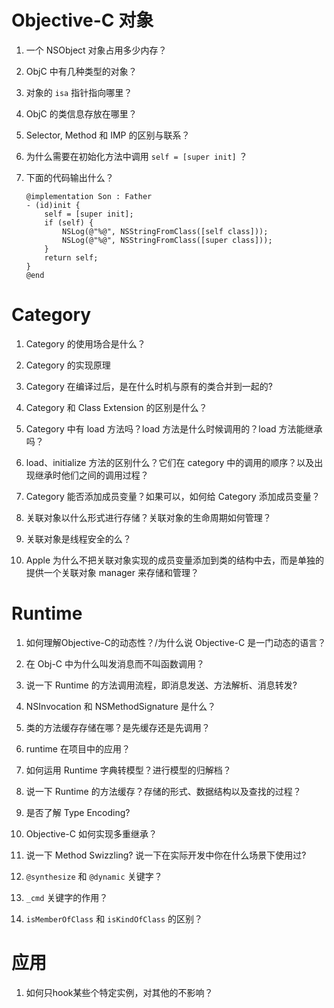 # Objective-C 对象

1. 一个 NSObject 对象占用多少内存？

2. ObjC 中有几种类型的对象？

3. 对象的 `isa` 指针指向哪里？

4. ObjC 的类信息存放在哪里？

5. Selector, Method 和 IMP 的区别与联系？

6. 为什么需要在初始化方法中调用 `self = [super init]` ？

7. 下面的代码输出什么？

	```objc
	@implementation Son : Father
	- (id)init {
		self = [super init];
		if (self) {
			NSLog(@"%@", NSStringFromClass([self class]));
			NSLog(@"%@", NSStringFromClass([super class]));
		}
		return self;
	}
	@end	
	``` 

# Category

1. Category 的使用场合是什么？

2. Category 的实现原理 

3. Category 在编译过后，是在什么时机与原有的类合并到一起的? 

4. Category 和 Class Extension 的区别是什么？

5. Category 中有 load 方法吗？load 方法是什么时候调用的？load 方法能继承吗？

6. load、initialize 方法的区别什么？它们在 category 中的调用的顺序？以及出现继承时他们之间的调用过程？

7. Category 能否添加成员变量？如果可以，如何给 Category 添加成员变量？

8. 关联对象以什么形式进行存储？关联对象的生命周期如何管理？

9. 关联对象是线程安全的么？

10. Apple 为什么不把关联对象实现的成员变量添加到类的结构中去，而是单独的提供一个关联对象 manager 来存储和管理？

# Runtime
1. 如何理解Objective-C的动态性？/为什么说 Objective-C 是一门动态的语言？
   
2. 在 Obj-C 中为什么叫发消息而不叫函数调用？

3. 说一下 Runtime 的方法调用流程，即消息发送、方法解析、消息转发? 

4. NSInvocation 和 NSMethodSignature 是什么？

5. 类的方法缓存存储在哪？是先缓存还是先调用？

6. runtime 在项目中的应用？

7. 如何运用 Runtime 字典转模型？进行模型的归解档？

8. 说一下 Runtime 的方法缓存？存储的形式、数据结构以及查找的过程？

9.  是否了解 Type Encoding? 

10. Objective-C 如何实现多重继承？

11. 说一下 Method Swizzling? 说一下在实际开发中你在什么场景下使用过?

12. `@synthesize` 和 `@dynamic` 关键字？

13. `_cmd` 关键字的作用？

14. `isMemberOfClass` 和 `isKindOfClass` 的区别？

# 应用

1. 如何只hook某些个特定实例，对其他的不影响？